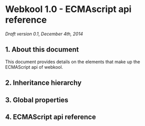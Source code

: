 # Webkool 1.0 - ECMAscript api reference
*Draft version 0.1*, *December 4th, 2014*

## **1. About this document**
This document provides details on the elements that make up the ECMAScript api of webkool. 

## **2. Inheritance hierarchy**

## **3. Global properties**

## **4. ECMAScript api reference**
